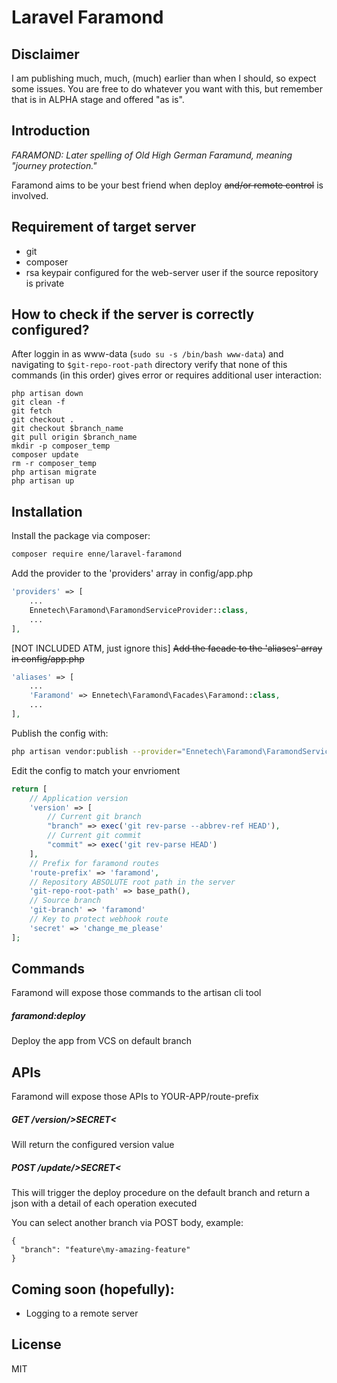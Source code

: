# Laravel Faramond

## Disclaimer
I am publishing much, much, (much) earlier than when I should, so expect some issues.
You are free to do whatever you want with this, but remember that is in ALPHA stage and offered "as is".

## Introduction
*FARAMOND: Later spelling of Old High German Faramund, meaning "journey protection."*

Faramond aims to be your best friend when deploy ~~and/or remote control~~ is involved. 

## Requirement of target server
- git
- composer
- rsa keypair configured for the web-server user if the source repository is private
    
## How to check if the server is correctly configured?
After loggin in as www-data (```sudo su -s /bin/bash www-data```) and navigating to ```$git-repo-root-path``` directory verify that none of this commands (in this order) gives error or requires additional user interaction:
```
php artisan down
git clean -f
git fetch
git checkout .
git checkout $branch_name
git pull origin $branch_name
mkdir -p composer_temp
composer update
rm -r composer_temp
php artisan migrate
php artisan up
```

## Installation
Install the package via composer:

``` bash
composer require enne/laravel-faramond
```

Add the provider to the 'providers' array in config/app.php
```php
'providers' => [
    ...
    Ennetech\Faramond\FaramondServiceProvider::class,
    ...
],
```

[NOT INCLUDED ATM, just ignore this] ~~Add the facade to the 'aliases' array in config/app.php~~
```php
'aliases' => [
    ...
    'Faramond' => Ennetech\Faramond\Facades\Faramond::class,
    ...
],
```

Publish the config with:
```bash
php artisan vendor:publish --provider="Ennetech\Faramond\FaramondServiceProvider" --tag="config"
```

Edit the config to match your envrioment
```php
return [
    // Application version
    'version' => [
        // Current git branch
        "branch" => exec('git rev-parse --abbrev-ref HEAD'),
        // Current git commit
        "commit" => exec('git rev-parse HEAD')
    ],
    // Prefix for faramond routes
    'route-prefix' => 'faramond',
    // Repository ABSOLUTE root path in the server
    'git-repo-root-path' => base_path(),
    // Source branch
    'git-branch' => 'faramond'
    // Key to protect webhook route
    'secret' => 'change_me_please'
];
```
## Commands
Faramond will expose those commands to the artisan cli tool

##### faramond:deploy
Deploy the app from VCS on default branch

## APIs
Faramond will expose those APIs to YOUR-APP/route-prefix

##### GET /version/>SECRET<
Will return the configured version value

##### POST /update/>SECRET<
This will trigger the deploy procedure on the default branch and return a json with a detail of each operation executed

You can select another branch via POST body, example:
```
{
  "branch": "feature\my-amazing-feature"
}
```
## Coming soon (hopefully):
- Logging to a remote server

## License
MIT

